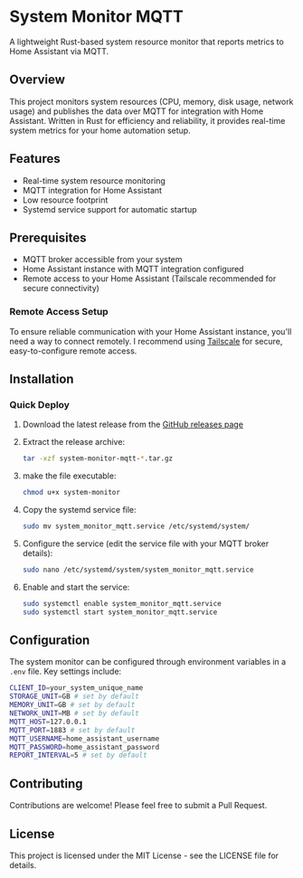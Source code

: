 # System Monitor MQTT

A lightweight Rust-based system resource monitor that reports metrics to Home Assistant via MQTT.

## Overview

This project monitors system resources (CPU, memory, disk usage, network usage) and publishes the data over MQTT for integration with Home Assistant. Written in Rust for efficiency and reliability, it provides real-time system metrics for your home automation setup.

## Features

- Real-time system resource monitoring
- MQTT integration for Home Assistant
- Low resource footprint
- Systemd service support for automatic startup

## Prerequisites

- MQTT broker accessible from your system
- Home Assistant instance with MQTT integration configured
- Remote access to your Home Assistant (Tailscale recommended for secure connectivity)

### Remote Access Setup

To ensure reliable communication with your Home Assistant instance, you'll need a way to connect remotely. I recommend using [Tailscale](https://tailscale.com) for secure, easy-to-configure remote access.

## Installation

### Quick Deploy

1. Download the latest release from the [GitHub releases page](https://github.com/mvdschee/system-monitor/releases)

2. Extract the release archive:

   ```bash
   tar -xzf system-monitor-mqtt-*.tar.gz
   ```

3. make the file executable:

   ```bash
   chmod u+x system-monitor
   ```

4. Copy the systemd service file:

   ```bash
   sudo mv system_monitor_mqtt.service /etc/systemd/system/
   ```

5. Configure the service (edit the service file with your MQTT broker details):

   ```bash
   sudo nano /etc/systemd/system/system_monitor_mqtt.service
   ```

6. Enable and start the service:
   ```bash
   sudo systemctl enable system_monitor_mqtt.service
   sudo systemctl start system_monitor_mqtt.service
   ```

## Configuration

The system monitor can be configured through environment variables in a `.env` file. Key settings include:

```bash
CLIENT_ID=your_system_unique_name
STORAGE_UNIT=GB # set by default
MEMORY_UNIT=GB # set by default
NETWORK_UNIT=MB # set by default
MQTT_HOST=127.0.0.1
MQTT_PORT=1883 # set by default
MQTT_USERNAME=home_assistant_username
MQTT_PASSWORD=home_assistant_password
REPORT_INTERVAL=5 # set by default
```

## Contributing

Contributions are welcome! Please feel free to submit a Pull Request.

## License

This project is licensed under the MIT License - see the LICENSE file for details.
